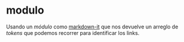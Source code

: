 # modulo

Usando un _módulo_ como [markdown-it](https://github.com/markdown-it/markdown-it)
que nos devuelve un arreglo de _tokens_ que podemos recorrer para identificar
los links.
